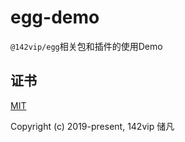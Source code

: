 # egg-demo

`@142vip/egg`相关包和插件的使用Demo

## 证书

[MIT](https://opensource.org/license/MIT)

Copyright (c) 2019-present, 142vip 储凡
